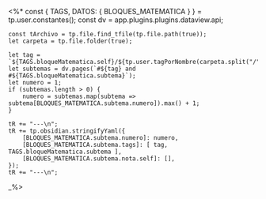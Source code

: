 <%*
    const { TAGS, DATOS: { BLOQUES_MATEMATICA } } = tp.user.constantes();
    const dv = app.plugins.plugins.dataview.api;

    const tArchivo = tp.file.find_tfile(tp.file.path(true));
    let carpeta = tp.file.folder(true);

    let tag = `${TAGS.bloqueMatematica.self}/${tp.user.tagPorNombre(carpeta.split("/").last())}`;
    let subtemas = dv.pages(`#${tag} and #${TAGS.bloqueMatematica.subtema}`);
    let numero = 1;
    if (subtemas.length > 0) {
        numero = subtemas.map(subtema => subtema[BLOQUES_MATEMATICA.subtema.numero]).max() + 1;
    }

    tR += "---\n";
    tR += tp.obsidian.stringifyYaml({
        [BLOQUES_MATEMATICA.subtema.numero]: numero,
        [BLOQUES_MATEMATICA.subtema.tags]: [ tag, TAGS.bloqueMatematica.subtema ],
        [BLOQUES_MATEMATICA.subtema.nota.self]: [],
    });
    tR += "---\n";
_%>